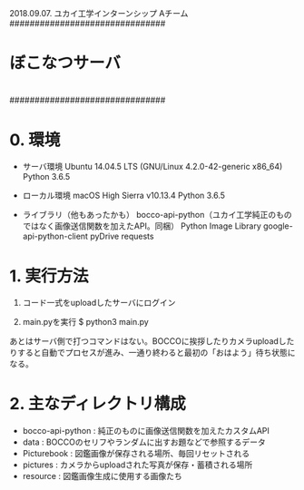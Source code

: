 2018.09.07. ユカイ工学インターンシップ Aチーム
###############################
#                             #
#        ぼこなつサーバ          #
#                             #
###############################


# 0. 環境 

- サーバ環境
Ubuntu 14.04.5 LTS (GNU/Linux 4.2.0-42-generic x86_64) 
Python 3.6.5

- ローカル環境
macOS High Sierra v10.13.4
Python 3.6.5


- ライブラリ（他もあったかも）
bocco-api-python（ユカイ工学純正のものではなく画像送信関数を加えたAPI。同梱）
Python Image Library
google-api-python-client
pyDrive
requests




# 1. 実行方法

1) コード一式をuploadしたサーバにログイン

2) main.pyを実行
$ python3 main.py

あとはサーバ側で打つコマンドはない。BOCCOに挨拶したりカメラuploadしたりすると自動でプロセスが進み、一通り終わると最初の「おはよう」待ち状態になる。




# 2. 主なディレクトリ構成
- bocco-api-python : 純正のものに画像送信関数を加えたカスタムAPI
- data : BOCCOのセリフやランダムに出すお題などで参照するデータ
- Picturebook : 図鑑画像が保存される場所、毎回リセットされる
- pictures : カメラからuploadされた写真が保存・蓄積される場所
- resource : 図鑑画像生成に使用する画像たち



